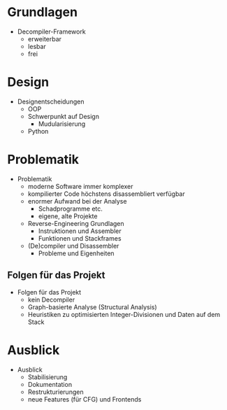 # Grundlagen

* Decompiler-Framework
  * erweiterbar
  * lesbar
  * frei

# Design
* Designentscheidungen
  * OOP
  * Schwerpunkt auf Design
    * Mudularisierung
  * Python

# Problematik
* Problematik
  * moderne Software immer komplexer
  * kompilierter Code höchstens disassembliert verfügbar
  * enormer Aufwand bei der Analyse
    * Schadprogramme etc.
    * eigene, alte Projekte
  * Reverse-Engineering Grundlagen
    * Instruktionen und Assembler
    * Funktionen und Stackframes
  * (De)compiler und Disassembler
    * Probleme und Eigenheiten

## Folgen für das Projekt
* Folgen für das Projekt
  * kein Decompiler
  * Graph-basierte Analyse (Structural Analysis)
  * Heuristiken zu optimisierten Integer-Divisionen und Daten auf dem Stack

# Ausblick
* Ausblick
  * Stabilisierung
  * Dokumentation
  * Restrukturierungen
  * neue Features (für CFG) und Frontends
